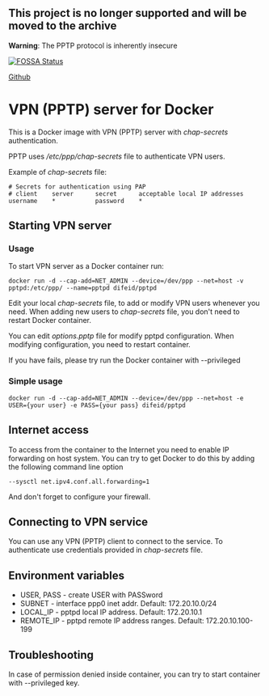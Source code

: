 ## This project is no longer supported and will be moved to the archive

**Warning**: The PPTP protocol is inherently insecure

[![FOSSA Status](https://app.fossa.io/api/projects/git%2Bgithub.com%2Fdifeid%2Fdocker-pptpd.svg?type=shield)](https://app.fossa.io/projects/git%2Bgithub.com%2Fdifeid%2Fdocker-pptpd?ref=badge_shield)

[Github](https://github.com/difeid/docker-pptpd)

# VPN (PPTP) server for Docker

This is a Docker image with VPN (PPTP) server with _chap-secrets_ authentication.

PPTP uses _/etc/ppp/chap-secrets_ file to authenticate VPN users.

Example of _chap-secrets_ file:

````
# Secrets for authentication using PAP
# client    server      secret      acceptable local IP addresses
username    *           password    *
````

## Starting VPN server
### Usage
To start VPN server as a Docker container run:

````
docker run -d --cap-add=NET_ADMIN --device=/dev/ppp --net=host -v pptpd:/etc/ppp/ --name=pptpd difeid/pptpd
````

Edit your local _chap-secrets_ file, to add or modify VPN users whenever you need.
When adding new users to _chap-secrets_ file, you don't need to restart Docker container.

You can edit _options.pptp_ file for modify pptpd configuration.
When modifying configuration, you need to restart container.

If you have fails, please try run the Docker container with --privileged

### Simple usage
````
docker run -d --cap-add=NET_ADMIN --device=/dev/ppp --net=host -e USER={your user} -e PASS={your pass} difeid/pptpd
````

## Internet access
To access from the container to the Internet you need to enable IP forwarding on host system. You can try to get Docker to do this by adding the following command line option
````
--sysctl net.ipv4.conf.all.forwarding=1
````
And don't forget to configure your firewall.

## Connecting to VPN service
You can use any VPN (PPTP) client to connect to the service.
To authenticate use credentials provided in _chap-secrets_ file.

## Environment variables
* USER, PASS - create USER with PASSword
* SUBNET - interface ppp0 inet addr. Default: 172.20.10.0/24
* LOCAL_IP - pptpd local IP address. Default: 172.20.10.1
* REMOTE_IP - pptpd remote IP address ranges. Default: 172.20.10.100-199

## Troubleshooting
In case of permission denied inside container, you can try to start container with --privileged key.


